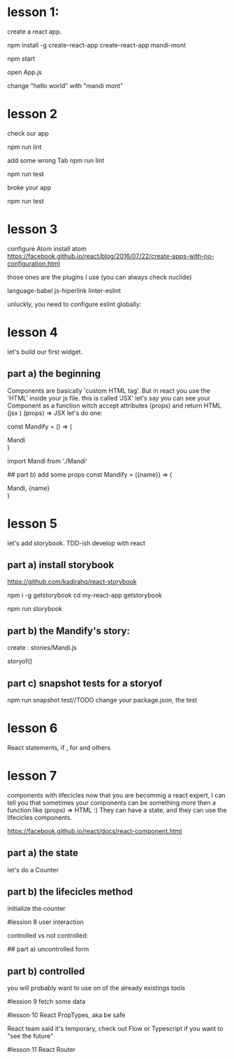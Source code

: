 
# lesson 1:
create a react app.


npm install -g create-react-app
create-react-app mandi-mont


npm start

open App.js

change "hello world" with "mandi mont"



# lesson 2
check our app


npm run lint

add some wrong Tab
npm run lint

npm run test

broke your app

npm run test


# lesson 3
configure Atom
install atom
https://facebook.github.io/react/blog/2016/07/22/create-apps-with-no-configuration.html

those ones are the plugins I use (you can always check nuclide)

language-babel
js-hiperlink
linter-eslint

unluckly, you need to configure eslint globally:


# lesson 4
let's build our first widget.

## part a) the beginning
Components are basically 'custom HTML tag'.
But in react you use the 'HTML' inside your js file. this is called 'JSX'
let's say you can see your Component as a function witch accept attributes (props) and return HTML (jsx )
(props) => JSX
let's do one:

const Mandify = () => (
  <div>
    Mandi
  </div>
)

import Mandi from './Mandi'

<Mandi />

## part b) add some props
const Mandify = ({name}) => (
  <div>
    Mandi, {name}
  </div>
)

<Mandi name="vigji" />



# lesson 5
let's add storybook. TDD-ish develop with react

## part a) install storybook
https://github.com/kadirahq/react-storybook

npm i -g getstorybook
cd my-react-app
getstorybook


npm run storybook


## part b) the Mandify's story:

create :
stories/Mandi.js

storyof()

## part c) snapshot tests for a storyof
npm run snapshot test//TODO
change your package.json, the test

# lesson 6
React statements, if , for and others


# lesson 7
components with lifecicles
now that you are becommig a react expert, I can tell you that  sometimes your components can be something more then a function like (props) => HTML :)
They can have a state, and they can use the lifecicles components.

https://facebook.github.io/react/docs/react-component.html

## part a) the state
let's do a Counter

## part b) the lifecicles method
initialize the counter


#lession 8
user interaction

controlled vs not controlled:

## part a) uncontrolled form

## part b) controlled

you will probably want to use on of the already existings tools


#lession 9
fetch some data


#lesson 10
React PropTypes, aka be safe

React team said it's temporary, check out Flow or Typescript if you want to "see the future"

#lesson 11
React Router
